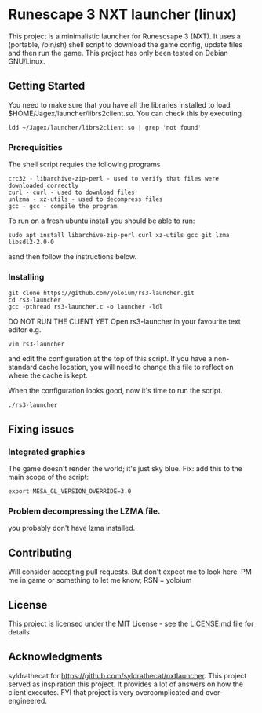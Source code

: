 # Runescape 3 NXT launcher (linux)

This project is a minimalistic launcher for Runescsape 3 (NXT).
It uses a (portable, /bin/sh) shell script to download the game config, update files and then run the game. 
This project has only been tested on Debian GNU/Linux. 

## Getting Started

You need to make sure that you have all the libraries installed to load $HOME/Jagex/launcher/librs2client.so.
You can check this by executing
```
ldd ~/Jagex/launcher/librs2client.so | grep 'not found'
```
### Prerequisities

The shell script requies the following programs
```
crc32 - libarchive-zip-perl - used to verify that files were downloaded correctly
curl - curl - used to download files
unlzma - xz-utils - used to decompress files
gcc - gcc - compile the program
```

To run on a fresh ubuntu install you should be able to run:
```
sudo apt install libarchive-zip-perl curl xz-utils gcc git lzma libsdl2-2.0-0
```
asnd then follow the instructions below.


### Installing
```
git clone https://github.com/yoloium/rs3-launcher.git
cd rs3-launcher
gcc -pthread rs3-launcher.c -o launcher -ldl
```
DO NOT RUN THE CLIENT YET
Open rs3-launcher in your favourite text editor e.g.
```
vim rs3-launcher
```
and edit the configuration at the top of this script. If you have a non-standard cache location, you will need to change this file to reflect on where the cache is kept. 

When the configuration looks good, now it's time to run the script.
```
./rs3-launcher
```

## Fixing issues

### Integrated graphics

The game doesn't render the world; it's just sky blue. Fix: add this to the main scope of the script:
```
export MESA_GL_VERSION_OVERRIDE=3.0
```

### Problem decompressing the LZMA file.

you probably don't have lzma installed. 

## Contributing

Will consider accepting pull requests. But don't expect me to look here. PM me in game or something to let me know; RSN = yoloium

## License

This project is licensed under the MIT License - see the [LICENSE.md](LICENSE.md) file for details

## Acknowledgments

syldrathecat for https://github.com/syldrathecat/nxtlauncher. This project served as inspiration this project. It provides a lot of answers on how the client executes. FYI that project is very overcomplicated and over-engineered.
